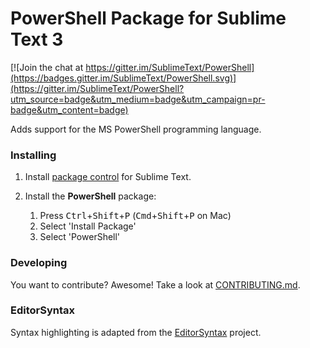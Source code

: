 # PowerShell Package for Sublime Text 3

[![Join the chat at https://gitter.im/SublimeText/PowerShell](https://badges.gitter.im/SublimeText/PowerShell.svg)](https://gitter.im/SublimeText/PowerShell?utm_source=badge&utm_medium=badge&utm_campaign=pr-badge&utm_content=badge)

Adds support for the MS PowerShell programming language.

### Installing

1. Install [package control][package_control] for Sublime Text.
1. Install the **PowerShell** package:

	1. Press <kbd>Ctrl</kbd>+<kbd>Shift</kbd>+<kbd>P</kbd> (<kbd>Cmd</kbd>+<kbd>Shift</kbd>+<kbd>P</kbd> on Mac)
	1. Select 'Install Package'
	1. Select 'PowerShell'


### Developing

You want to contribute? Awesome! Take a look at [CONTRIBUTING.md](CONTRIBUTING.md).

### EditorSyntax

Syntax highlighting is adapted from the [EditorSyntax][] project.

[package_control]: https://sublime.wbond.net/installation
[EditorSyntax]: https://github.com/PowerShell/EditorSyntax
